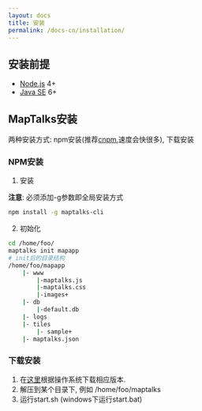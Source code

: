 ```yaml
---
layout: docs
title: 安装
permalink: /docs-cn/installation/
---
```


## 安装前提

* [Node.js](http://nodejs.org) 4+
* [Java SE](http://www.oracle.com/technetwork/java/javase/overview/index.html) 6+

## MapTalks安装

两种安装方式: npm安装(推荐[cnpm](https://github.com/cnpm/cnpm),速度会快很多), 下载安装

### NPM安装

1. 安装

**注意**: 必须添加-g参数即全局安装方式
```bash
npm install -g maptalks-cli
```
2. 初始化
```bash
cd /home/foo/
maptalks init mapapp
# init后的目录结构
/home/foo/mapapp
    |- www
        |-maptalks.js
        |-maptalks.css
        |-images+
    |- db
        |-default.db
    |- logs
    |- tiles
        |- sample+
    |- maptalks.json
```
### 下载安装

1. 在[这里](http://www.maptalks.org/download)根据操作系统下载相应版本.
2. 解压到某个目录下, 例如 /home/foo/maptalks
3. 运行start.sh (windows下运行start.bat)